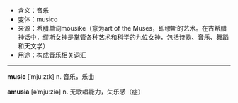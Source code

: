 - <span class="definition">含义：音乐</span>
- <span class="definition">变体：musico</span>
- <span class="definition">来源：希腊单词mousike（意为art of the Muses，即缪斯的艺术。在古希腊神话中，缪斯女神是掌管各种艺术和科学的九位女神，包括诗歌、音乐、舞蹈和天文学）</span>
- <span class="definition">用途：构成音乐相关词汇</span>

---

<span class="vocabulary">**music**</span> [ˈmjuːzɪk] n. 音乐，乐曲

<span class="vocabulary">**amusia**</span> [əˈmjuːziə] n. 无歌唱能力，失乐感（症）

